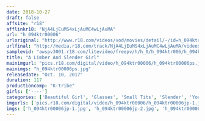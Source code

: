 ```yaml
---
date: 2018-10-27
draft: false
affsite: "r18"
afflinkr18: "NjA4LjEuMS4xLjAuMC4wLjAuMA"
url: "h_094ktr00006"
urloriginal: "http://www.r18.com/videos/vod/movies/detail/-/id=h_094ktr00006"
urlfinal: "http://media.r18.com/track/NjA4LjEuMS4xLjAuMC4wLjAuMA/videos/vod/movies/detail/-/id=h_094ktr00006"
samplevid: "awspv3001.r18.com/litevideo/freepv/h/h_0/h_094ktr006/h_094ktr006_dmb_w.mp4"
title: "A Limber And Slender Girl"
mainimgurl: "pics.r18.com/digital/video/h_094ktr00006/h_094ktr00006ps.jpg"
mainimgs: "h_094ktr00006ps.jpg"
releasedate: "Oct. 10, 2017"
duration: 117
productioncomp: "K-tribe"
girls: ['----']
categories: ['Beautiful Girl', 'Glasses', 'Small Tits', 'Slender', 'Youthful', 'Hi-Def']
imgurls: ['pics.r18.com/digital/video/h_094ktr00006/h_094ktr00006jp-1.jpg', 'pics.r18.com/digital/video/h_094ktr00006/h_094ktr00006jp-2.jpg', 'pics.r18.com/digital/video/h_094ktr00006/h_094ktr00006jp-3.jpg', 'pics.r18.com/digital/video/h_094ktr00006/h_094ktr00006jp-4.jpg', 'pics.r18.com/digital/video/h_094ktr00006/h_094ktr00006jp-5.jpg', 'pics.r18.com/digital/video/h_094ktr00006/h_094ktr00006jp-6.jpg', 'pics.r18.com/digital/video/h_094ktr00006/h_094ktr00006jp-7.jpg', 'pics.r18.com/digital/video/h_094ktr00006/h_094ktr00006jp-8.jpg', 'pics.r18.com/digital/video/h_094ktr00006/h_094ktr00006jp-9.jpg', 'pics.r18.com/digital/video/h_094ktr00006/h_094ktr00006jp-10.jpg', 'pics.r18.com/digital/video/h_094ktr00006/h_094ktr00006jp-11.jpg', 'pics.r18.com/digital/video/h_094ktr00006/h_094ktr00006jp-12.jpg', 'pics.r18.com/digital/video/h_094ktr00006/h_094ktr00006jp-13.jpg', 'pics.r18.com/digital/video/h_094ktr00006/h_094ktr00006jp-14.jpg', 'pics.r18.com/digital/video/h_094ktr00006/h_094ktr00006jp-15.jpg', 'pics.r18.com/digital/video/h_094ktr00006/h_094ktr00006jp-16.jpg', 'pics.r18.com/digital/video/h_094ktr00006/h_094ktr00006jp-17.jpg', 'pics.r18.com/digital/video/h_094ktr00006/h_094ktr00006jp-18.jpg', 'pics.r18.com/digital/video/h_094ktr00006/h_094ktr00006jp-19.jpg', 'pics.r18.com/digital/video/h_094ktr00006/h_094ktr00006jp-20.jpg']
imgs: ['h_094ktr00006jp-1.jpg', 'h_094ktr00006jp-2.jpg', 'h_094ktr00006jp-3.jpg', 'h_094ktr00006jp-4.jpg', 'h_094ktr00006jp-5.jpg', 'h_094ktr00006jp-6.jpg', 'h_094ktr00006jp-7.jpg', 'h_094ktr00006jp-8.jpg', 'h_094ktr00006jp-9.jpg', 'h_094ktr00006jp-10.jpg', 'h_094ktr00006jp-11.jpg', 'h_094ktr00006jp-12.jpg', 'h_094ktr00006jp-13.jpg', 'h_094ktr00006jp-14.jpg', 'h_094ktr00006jp-15.jpg', 'h_094ktr00006jp-16.jpg', 'h_094ktr00006jp-17.jpg', 'h_094ktr00006jp-18.jpg', 'h_094ktr00006jp-19.jpg', 'h_094ktr00006jp-20.jpg']
---
```

